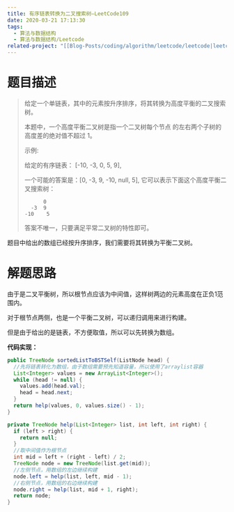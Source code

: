 ```yaml
---
title: 有序链表转换为二叉搜索树—LeetCode109
date: 2020-03-21 17:13:30
tags:
  - 算法与数据结构
  - 算法与数据结构/Leetcode
related-project: "[[Blog-Posts/coding/algorithm/leetcode/leetcode|leetcode]]"
---
```


# 题目描述

>给定一个单链表，其中的元素按升序排序，将其转换为高度平衡的二叉搜索树。
>
>本题中，一个高度平衡二叉树是指一个二叉树每个节点 的左右两个子树的高度差的绝对值不超过 1。
>
>示例:
>
>给定的有序链表： \[-10, -3, 0, 5, 9],
>
>一个可能的答案是：\[0, -3, 9, -10, null, 5], 它可以表示下面这个高度平衡二叉搜索树：
>
>```
>		0
>	-3	9
> -10	 5
>```
>
>答案不唯一，只要满足平常二叉树的特性即可。

题目中给出的数组已经按升序排序，我们需要将其转换为平衡二叉树。

<!--more-->

# 解题思路

由于是二叉平衡树，所以根节点应该为中间值，这样树两边的元素高度在正负1范围内。

对于根节点两侧，也是一个平衡二叉树，可以递归调用来进行构建。

但是由于给出的是链表，不方便取值，所以可以先转换为数组。

**代码实现：**

```java
public TreeNode sortedListToBSTSelf(ListNode head) {
  //先将链表转化为数组，由于数组需要预先知道容量，所以使用了arraylist容器
  List<Integer> values = new ArrayList<Integer>();
  while (head != null) {
    values.add(head.val);
    head = head.next;
  }
  return help(values, 0, values.size() - 1);
}

private TreeNode help(List<Integer> list, int left, int right) {
  if (left > right) {
    return null;
  }
  //取中间值作为根节点
  int mid = left + (right - left) / 2;
  TreeNode node = new TreeNode(list.get(mid));
  //左侧节点，用数组的左边继续构建
  node.left = help(list, left, mid - 1);
  //右侧节点，用数组的右边继续构建
  node.right = help(list, mid + 1, right);
  return node;
}
```

